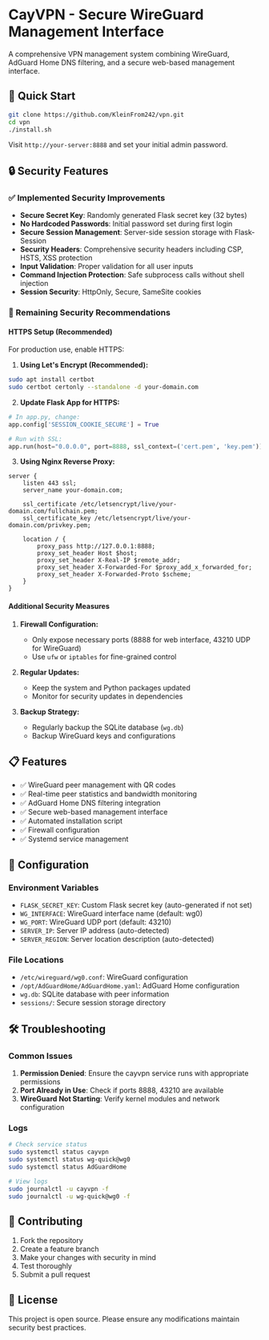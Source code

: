 # CayVPN - Secure WireGuard Management Interface

A comprehensive VPN management system combining WireGuard, AdGuard Home DNS filtering, and a secure web-based management interface.

## 🚀 Quick Start

```bash
git clone https://github.com/KleinFrom242/vpn.git
cd vpn
./install.sh
```

Visit `http://your-server:8888` and set your initial admin password.

## 🔒 Security Features

### ✅ Implemented Security Improvements

- **Secure Secret Key**: Randomly generated Flask secret key (32 bytes)
- **No Hardcoded Passwords**: Initial password set during first login
- **Secure Session Management**: Server-side session storage with Flask-Session
- **Security Headers**: Comprehensive security headers including CSP, HSTS, XSS protection
- **Input Validation**: Proper validation for all user inputs
- **Command Injection Protection**: Safe subprocess calls without shell injection
- **Session Security**: HttpOnly, Secure, SameSite cookies

### 🔄 Remaining Security Recommendations

#### HTTPS Setup (Recommended)

For production use, enable HTTPS:

1. **Using Let's Encrypt (Recommended):**
```bash
sudo apt install certbot
sudo certbot certonly --standalone -d your-domain.com
```

2. **Update Flask App for HTTPS:**
```python
# In app.py, change:
app.config['SESSION_COOKIE_SECURE'] = True

# Run with SSL:
app.run(host="0.0.0.0", port=8888, ssl_context=('cert.pem', 'key.pem'))
```

3. **Using Nginx Reverse Proxy:**
```nginx
server {
    listen 443 ssl;
    server_name your-domain.com;

    ssl_certificate /etc/letsencrypt/live/your-domain.com/fullchain.pem;
    ssl_certificate_key /etc/letsencrypt/live/your-domain.com/privkey.pem;

    location / {
        proxy_pass http://127.0.0.1:8888;
        proxy_set_header Host $host;
        proxy_set_header X-Real-IP $remote_addr;
        proxy_set_header X-Forwarded-For $proxy_add_x_forwarded_for;
        proxy_set_header X-Forwarded-Proto $scheme;
    }
}
```

#### Additional Security Measures

1. **Firewall Configuration:**
   - Only expose necessary ports (8888 for web interface, 43210 UDP for WireGuard)
   - Use `ufw` or `iptables` for fine-grained control

2. **Regular Updates:**
   - Keep the system and Python packages updated
   - Monitor for security updates in dependencies

3. **Backup Strategy:**
   - Regularly backup the SQLite database (`wg.db`)
   - Backup WireGuard keys and configurations

## 📋 Features

- ✅ WireGuard peer management with QR codes
- ✅ Real-time peer statistics and bandwidth monitoring
- ✅ AdGuard Home DNS filtering integration
- ✅ Secure web-based management interface
- ✅ Automated installation script
- ✅ Firewall configuration
- ✅ Systemd service management

## 🔧 Configuration

### Environment Variables

- `FLASK_SECRET_KEY`: Custom Flask secret key (auto-generated if not set)
- `WG_INTERFACE`: WireGuard interface name (default: wg0)
- `WG_PORT`: WireGuard UDP port (default: 43210)
- `SERVER_IP`: Server IP address (auto-detected)
- `SERVER_REGION`: Server location description (auto-detected)

### File Locations

- `/etc/wireguard/wg0.conf`: WireGuard configuration
- `/opt/AdGuardHome/AdGuardHome.yaml`: AdGuard Home configuration
- `wg.db`: SQLite database with peer information
- `sessions/`: Secure session storage directory

## 🛠️ Troubleshooting

### Common Issues

1. **Permission Denied**: Ensure the cayvpn service runs with appropriate permissions
2. **Port Already in Use**: Check if ports 8888, 43210 are available
3. **WireGuard Not Starting**: Verify kernel modules and network configuration

### Logs

```bash
# Check service status
sudo systemctl status cayvpn
sudo systemctl status wg-quick@wg0
sudo systemctl status AdGuardHome

# View logs
sudo journalctl -u cayvpn -f
sudo journalctl -u wg-quick@wg0 -f
```

## 🤝 Contributing

1. Fork the repository
2. Create a feature branch
3. Make your changes with security in mind
4. Test thoroughly
5. Submit a pull request

## 📄 License

This project is open source. Please ensure any modifications maintain security best practices.